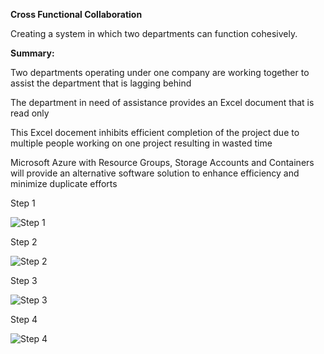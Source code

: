<p> <strong>Cross Functional Collaboration</strong></p>

Creating a system in which two departments can function cohesively.

<p> <strong>Summary:</strong></p>

  Two departments operating under one company are working together to assist the department that is lagging behind
  
  The department in need of assistance provides an Excel document that is read only
  
  This Excel docement inhibits efficient completion of the project due to multiple people working on one project resulting in wasted time
  
  Microsoft Azure with Resource Groups, Storage Accounts and Containers will provide an alternative software solution to enhance efficiency and minimize duplicate efforts

Step 1

![Step 1](https://github.com/jasminesguillory/crossfunctionalcollaboration/assets/144185629/67309b03-dcff-4baf-9703-386b04258895)


Step 2

![Step 2](https://github.com/jasminesguillory/crossfunctionalcollaboration/assets/144185629/8046cfd1-453d-44f3-b3e3-d0bf129f65fc)


Step 3

![Step 3](https://github.com/jasminesguillory/crossfunctionalcollaboration/assets/144185629/4d8e70c3-958b-40b6-8f77-ae99d9eb0c7f)


Step 4

![Step 4](https://github.com/jasminesguillory/crossfunctionalcollaboration/assets/144185629/3ef9ed33-9df1-4c59-ae61-c0f44ec1e46a)
